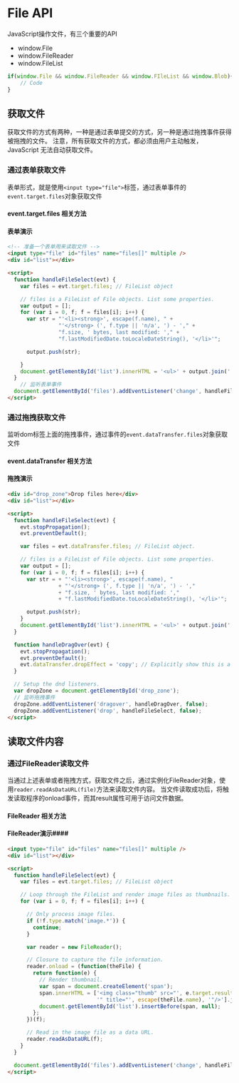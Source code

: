 # File API #

JavaScript操作文件，有三个重要的API

* window.File
* window.FileReader
* window.FileList
 
```javascript
if(window.File && window.FileReader && window.FIleList && window.Blob){
    // Code
}
```

## 获取文件 ##

获取文件的方式有两种，一种是通过表单提交的方式，另一种是通过拖拽事件获得被拖拽的文件。
注意，所有获取文件的方式，都必须由用户主动触发，JavaScript 无法自动获取文件。

### 通过表单获取文件 ###

表单形式，就是使用```<input type="file">```标签，通过表单事件的```event.target.files```对象获取文件

#### event.target.files 相关方法 ####

#### 表单演示 ####

```html
<!-- 准备一个表单用来读取文件 -->
<input type="file" id="files" name="files[]" multiple />
<div id="list"></div>

<script>
  function handleFileSelect(evt) {
    var files = evt.target.files; // FileList object

    // files is a FileList of File objects. List some properties.
    var output = [];
    for (var i = 0, f; f = files[i]; i++) {
      var str = "'<li><strong>', escape(f.name), " +
                "'</strong> (', f.type || 'n/a', ') - '," +
                "f.size, ' bytes, last modified: '," +
                "f.lastModifiedDate.toLocaleDateString(), '</li>'";

      output.push(str);

    }
    document.getElementById('list').innerHTML = '<ul>' + output.join('') + '</ul>';
  }
    // 监听表单事件
  document.getElementById('files').addEventListener('change', handleFileSelect, false);
</script>
```

### 通过拖拽获取文件 ###

监听dom标签上面的拖拽事件，通过事件的```event.dataTransfer.files```对象获取文件

#### event.dataTransfer 相关方法 ####

#### 拖拽演示 ####

```html
<div id="drop_zone">Drop files here</div>
<div id="list"></div>

<script>
  function handleFileSelect(evt) {
    evt.stopPropagation();
    evt.preventDefault();

    var files = evt.dataTransfer.files; // FileList object.

    // files is a FileList of File objects. List some properties.
    var output = [];
    for (var i = 0, f; f = files[i]; i++) {
      var str = + "'<li><strong>', escape(f.name), "
                + "'</strong> (', f.type || 'n/a', ') - ',"
                + "f.size, ' bytes, last modified: ',"
                + "f.lastModifiedDate.toLocaleDateString(), '</li>'";

      output.push(str);
    }
    document.getElementById('list').innerHTML = '<ul>' + output.join('') + '</ul>';
  }

  function handleDragOver(evt) {
    evt.stopPropagation();
    evt.preventDefault();
    evt.dataTransfer.dropEffect = 'copy'; // Explicitly show this is a copy.
  }

  // Setup the dnd listeners.
  var dropZone = document.getElementById('drop_zone');
  // 监听拖拽事件
  dropZone.addEventListener('dragover', handleDragOver, false);
  dropZone.addEventListener('drop', handleFileSelect, false);
</script>
```

## 读取文件内容 ##

### 通过FileReader读取文件 ###

当通过上述表单或者拖拽方式，获取文件之后，通过实例化FileReader对象，使用```reader.readAsDataURL(file)```方法来读取文件内容。
当文件读取成功后，将触发读取程序的onload事件，而其result属性可用于访问文件数据。

#### FileReader 相关方法 ####

#### FileReader演示####

```html
<input type="file" id="files" name="files[]" multiple />
<div id="list"></div>

<script>
  function handleFileSelect(evt) {
    var files = evt.target.files; // FileList object

    // Loop through the FileList and render image files as thumbnails.
    for (var i = 0, f; f = files[i]; i++) {

      // Only process image files.
      if (!f.type.match('image.*')) {
        continue;
      }

      var reader = new FileReader();

      // Closure to capture the file information.
      reader.onload = (function(theFile) {
        return function(e) {
          // Render thumbnail.
          var span = document.createElement('span');
          span.innerHTML = ['<img class="thumb" src="', e.target.result,
                            '" title="', escape(theFile.name), '"/>'].join('');
          document.getElementById('list').insertBefore(span, null);
        };
      })(f);

      // Read in the image file as a data URL.
      reader.readAsDataURL(f);
    }
  }

  document.getElementById('files').addEventListener('change', handleFileSelect, false);
</script>
```
